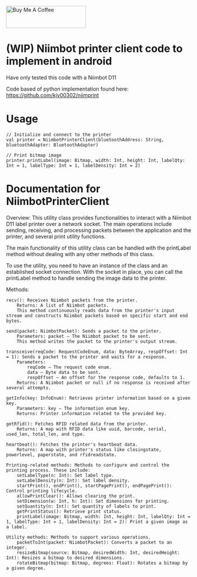 <a href="https://www.buymeacoffee.com/terratempest" target="_blank"><img src="https://cdn.buymeacoffee.com/buttons/v2/default-blue.png" alt="Buy Me A Coffee" style="height: 60px !important;width: 217px !important;" ></a>

# (WIP) Niimbot printer client code to implement in android

Have only tested this code with a Niimbot D11

Code based of python implementation found here: https://github.com/kjy00302/niimprint

# Usage
```
// Initialize and connect to the printer
val printer = NiimbotPrinterClient(bluetoothAddress: String, bluetoothAdapter: BluetoothAdapter)

// Print bitmap image
printer.printLabel(image: Bitmap, width: Int, height: Int, labelQty: Int = 1, labelType: Int = 1, labelDensity: Int = 2)
```


# Documentation for NiimbotPrinterClient

Overview:
This utility class provides functionalities to interact with a Niimbot D11 label printer over a network socket. The main operations include sending, receiving, and processing packets between the application and the printer, and several print utility functions. 

The main functionality of this utility class can be handled with the printLabel method without dealing with any other methods of this class. 

To use the utility, you need to have an instance of the class and an established socket connection. With the socket in place, you can call the printLabel method to handle sending the image data to the printer. 

Methods:

    recv(): Receives Niimbot packets from the printer.
        Returns: A list of Niimbot packets.
        This method continuously reads data from the printer's input stream and constructs Niimbot packets based on specific start and end bytes.

    send(packet: NiimbotPacket): Sends a packet to the printer.
        Parameters: packet – The Niimbot packet to be sent.
        This method writes the packet to the printer's output stream.

    transceive(reqCode: RequestCodeEnum, data: ByteArray, respOffset: Int = 1): Sends a packet to the printer and waits for a response.
        Parameters:
            reqCode – The request code enum.
            data – Byte data to be sent.
            respOffset – An offset for the response code, defaults to 1.
        Returns: A Niimbot packet or null if no response is received after several attempts.

    getInfo(key: InfoEnum): Retrieves printer information based on a given key.
        Parameters: key – The information enum key.
        Returns: Printer information related to the provided key.

    getRfid(): Fetches RFID related data from the printer.
        Returns: A map with RFID data like uuid, barcode, serial, used_len, total_len, and type.

    heartbeat(): Fetches the printer's heartbeat data.
        Returns: A map with printer's status like closingstate, powerlevel, paperstate, and rfidreadstate.

    Printing-related methods: Methods to configure and control the printing process. These include:
        setLabelType(n: Int): Set label type.
        setLabelDensity(n: Int): Set label density.
        startPrint(), endPrint(), startPagePrint(), endPagePrint(): Control printing lifecycle.
        allowPrintClear(): Allows clearing the print.
        setDimension(w: Int, h: Int): Set dimensions for printing.
        setQuantity(n: Int): Set quantity of labels to print.
        getPrintStatus(): Retrieve print status.
        printLabel(image: Bitmap, width: Int, height: Int, labelQty: Int = 1, labelType: Int = 1, labelDensity: Int = 2): Print a given image as a label.

    Utility methods: Methods to support various operations.
        packetToInt(packet: NiimbotPacket): Converts a packet to an integer.
        resizeBitmap(source: Bitmap, desiredWidth: Int, desiredHeight: Int): Resizes a bitmap to desired dimensions.
        rotateBitmap(bitmap: Bitmap, degrees: Float): Rotates a bitmap by a given degree.
